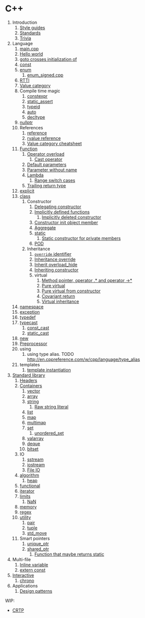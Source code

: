 # C++

1.  Introduction
    1.  [Style guides](style-guides.md)
    1.  [Standards](standards.md)
    1.  [Trivia](trivia.md)
1.  Language
    1.  [main.cpp](main.cpp)
    1.  [Hello world](hello_world.cpp)
    1.  [goto crosses initialization of](goto-cross-initialization.cpp)
    1.  [const](const.cpp)
    1.  [enum](enum.cpp)
        1.  [enum_signed.cpp](enum_signed.cpp)
    1.  [RTTI](rtti.md)
    1.  [Value category](value_category.cpp)
    1.  Compile time magic
        1.  [constexpr](constexpr.cpp)
        1.  [static_assert](static_assert.cpp)
        1.  [typeid](typeid.cpp)
        1.  [auto](auto.cpp)
        1.  [decltype](decltype.cpp)
    1.  [nullptr](nullptr.cpp)
    1.  References
        1.  [reference](reference.cpp)
        1.  [rvalue reference](rvalue_reference.cpp)
        1.  [Value category cheatsheet](https://github.com/jeaye/value-category-cheatsheet/tree/14aef17fb5ab9c35416ec62ac0d45eb12729901f/resources/code)
    1.  [Function](function.cpp)
        1.  [Operator overload](operator_overload.cpp)
            1.  [Cast operator](cast_operator.cpp)
        1.  [Default parameters](default_parameters.cpp)
        1.  [Parameter without name](parameter_without_name.cpp)
        1.  [Lambda](lambda.cpp)
            1.  [Range switch cases](range_switch_case.cpp)
        1.  [Trailing return type](trailing_return_type.cpp)
    1.  [explicit](explicit.cpp)
    1.  [class](class.cpp)
        1.  Constructor
            1.  [Delegating constructor](delegating_constructor.cpp)
            1.  [Implicitly defined functions](implicitly_defined.cpp)
                1.  [Implicitly deleted constructor](implicitly_deleted_constructor.cpp)
            1.  [Constructor init object member](constructor_init_object_member.cpp)
            1.  [Aggregate](aggregate.cpp)
            1.  [static](static.cpp)
                1.  [Static constructor for private members](static_constructor_private.cpp)
            1.  [POD](pod.cpp)
        1.  Inheritance
            1.  [`override` identifier](override.cpp)
            1.  [Inheritance override](inheritance_override.cpp)
            1.  [Inherit overload_hide](inherit_overload_hide.cpp)
            1.  [Inheriting constructor](inheriting_constructor.cpp)
            1.  virtual
                1. [Method pointer, operator .* and operator ->*](method_pointer.cpp)
                1. [Pure virtual](pure_virtual.cpp)
                1. [Pure virtual from constructor](pure_virtual_from_constructor.cpp)
                1. [Covariant return](covariant_return.cpp)
                1. [Virtual inheritance](http://stackoverflow.com/questions/21558/in-c-what-is-a-virtual-base-class)
    1.  [namespace](namespace.cpp)
    1.  [exception](exception.cpp)
    1.  [typedef](typedef.cpp)
    1.  [typecast](typecast.cpp)
        1.  [const_cast](const_cast.cpp)
        1.  [static_cast](static_cast.cpp)
    1.  [new](new.cpp)
    1.  [Preprocessor](preprocessor.cpp)
    1.  using
        1. using type alias. TODO http://en.cppreference.com/w/cpp/language/type_alias
    1.  templates
        1.  [template instantiation](template_instantiation/)
1.  [Standard library](standard_library.md)
    1.  [Headers](common.hpp)
    1.  [Containers](containers.md)
        1.  [vector](vector.cpp)
        1.  [array](array.cpp)
        1.  [string](string.cpp)
            1.  [Raw string literal](raw_string_literal.cpp)
        1.  [list](list.cpp)
        1.  [map](map.cpp)
        1.  [multimap](multimap.cpp)
        1.  [set](set.cpp)
            1.  [unordered_set](unordered_set.cpp)
        1.  [valarray](valarray.cpp)
        1.  [deque](deque.cpp)
        1.  [bitset](bitset.cpp)
    1.  IO
        1.  [sstream](sstream.cpp)
        1.  [iostream](iostream.cpp)
        1.  [File IO](file_io.cpp)
    1.  [algorithm](algorithm.cpp)
        1.  [heap](heap.cpp)
    1.  [functional](functional.cpp)
    1.  [iterator](iterator.cpp)
    1.  [limits](limits.cpp)
        1.  [NaN](nan.cpp)
    1.  [memory](memory.cpp)
    1.  [regex](regex.cpp)
    1.  [utility](utility.cpp)
        1.  [pair](pair.cpp)
        1.  [tuple](tuple.cpp)
        1.  [std_move](std_move.cpp)
    1.  Smart pointers
        1.  [unique_ptr](unique_ptr.cpp)
        1.  [shared_ptr](shared_ptr.cpp)
            1.  [Function that maybe returns static](func_ret_maybe_static.cpp)
1.  Multi-file
    1.  [Inline variable](inline_variable/)
    1.  [extern const](extern_const/)
1.  [Interactive](interactive/)
    1.  [chrono](interactive/chrono.cpp)
1.  Applications
    1. [Design patterns](design_patterns.cpp)

WIP:

- [CRTP](crtp.cpp)
